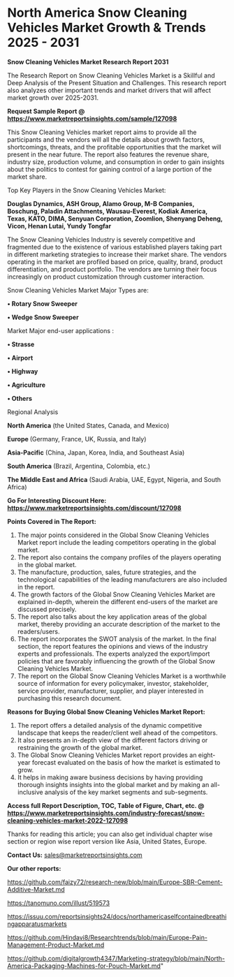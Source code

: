 # North America Snow Cleaning Vehicles Market Growth & Trends 2025 - 2031

<strong>Snow Cleaning Vehicles Market Research Report 2031</strong>

The Research Report on Snow Cleaning Vehicles Market is a Skillful and Deep Analysis of the Present Situation and Challenges. This research report also analyzes other important trends and market drivers that will affect market growth over 2025-2031.

<strong>Request Sample Report @ <a href=https://www.marketreportsinsights.com/sample/127098>https://www.marketreportsinsights.com/sample/127098</a></strong>

This Snow Cleaning Vehicles market report aims to provide all the participants and the vendors will all the details about growth factors, shortcomings, threats, and the profitable opportunities that the market will present in the near future. The report also features the revenue share, industry size, production volume, and consumption in order to gain insights about the politics to contest for gaining control of a large portion of the market share.

Top Key Players in the Snow Cleaning Vehicles Market:

<strong>Douglas Dynamics, ASH Group, Alamo Group, M-B Companies, Boschung, Paladin Attachments, Wausau-Everest, Kodiak America, Texas, KATO, DIMA, Senyuan Corporation, Zoomlion, Shenyang Deheng, Vicon, Henan Lutai, Yundy Tongfar</strong>

The Snow Cleaning Vehicles Industry is severely competitive and fragmented due to the existence of various established players taking part in different marketing strategies to increase their market share. The vendors operating in the market are profiled based on price, quality, brand, product differentiation, and product portfolio. The vendors are turning their focus increasingly on product customization through customer interaction.

Snow Cleaning Vehicles Market Major Types are:

<strong>• Rotary Snow Sweeper

• Wedge Snow Sweeper</strong>

Market Major end-user applications :

<strong>• Strasse

• Airport

• Highway

• Agriculture

• Others</strong>

Regional Analysis

</u><strong><b>North America</b></strong> (the United States, Canada, and Mexico)

<strong><b>Europe </b></strong>(Germany, France, UK, Russia, and Italy)

<strong><b>Asia-Pacific</b></strong> (China, Japan, Korea, India, and Southeast Asia)

<strong><b>South America</b></strong> (Brazil, Argentina, Colombia, etc.)

<strong><b>The Middle East and Africa</b></strong> (Saudi Arabia, UAE, Egypt, Nigeria, and South Africa)

<strong>Go For Interesting Discount Here: <a href=https://www.marketreportsinsights.com/discount/127098>https://www.marketreportsinsights.com/discount/127098</a></strong>

<strong>Points Covered in The Report:</strong>
<ol>
  <li>The major points considered in the Global Snow Cleaning Vehicles Market report include the leading competitors operating in the global market.</li>
  <li>The report also contains the company profiles of the players operating in the global market.</li>
  <li>The manufacture, production, sales, future strategies, and the technological capabilities of the leading manufacturers are also included in the report.</li>
  <li>The growth factors of the Global Snow Cleaning Vehicles Market are explained in-depth, wherein the different end-users of the market are discussed precisely.</li>
  <li>The report also talks about the key application areas of the global market, thereby providing an accurate description of the market to the readers/users.</li>
  <li>The report incorporates the SWOT analysis of the market. In the final section, the report features the opinions and views of the industry experts and professionals. The experts analyzed the export/import policies that are favorably influencing the growth of the Global Snow Cleaning Vehicles Market.</li>
  <li>The report on the Global Snow Cleaning Vehicles Market is a worthwhile source of information for every policymaker, investor, stakeholder, service provider, manufacturer, supplier, and player interested in purchasing this research document.</li>
</ol>
<strong>Reasons for Buying Global Snow Cleaning Vehicles Market Report:</strong>

<ol>
  <li>The report offers a detailed analysis of the dynamic competitive landscape that keeps the reader/client well ahead of the competitors.</li>
  <li>It also presents an in-depth view of the different factors driving or restraining the growth of the global market.</li>
  <li>The Global Snow Cleaning Vehicles Market report provides an eight-year forecast evaluated on the basis of how the market is estimated to grow.</li>
  <li>It helps in making aware business decisions by having providing thorough insights insights into the global market and by making an all-inclusive analysis of the key market segments and sub-segments.</li>
</ol>
<strong>Access full Report Description, TOC, Table of Figure, Chart, etc. @ <a href=https://www.marketreportsinsights.com/industry-forecast/snow-cleaning-vehicles-market-2022-127098>https://www.marketreportsinsights.com/industry-forecast/snow-cleaning-vehicles-market-2022-127098</a></strong>


Thanks for reading this article; you can also get individual chapter wise section or region wise report version like Asia, United States, Europe.

<strong>Contact Us:</strong>
sales@marketreportsinsights.com

<strong>Our other reports:</strong>

<a href=https://github.com/faizy72/research-new/blob/main/Europe-SBR-Cement-Additive-Market.md>https://github.com/faizy72/research-new/blob/main/Europe-SBR-Cement-Additive-Market.md</a>

<a href=https://tanomuno.com/illust/519573>https://tanomuno.com/illust/519573</a>

<a href=https://issuu.com/reportsinsights24/docs/northamericaselfcontainedbreathingapparatusmarkets>https://issuu.com/reportsinsights24/docs/northamericaselfcontainedbreathingapparatusmarkets</a>

<a href=https://github.com/Hindavi8/Researchtrends/blob/main/Europe-Pain-Management-Product-Market.md>https://github.com/Hindavi8/Researchtrends/blob/main/Europe-Pain-Management-Product-Market.md</a>

<a href=https://github.com/digitalgrowth4347/Marketing-strategy/blob/main/North-America-Packaging-Machines-for-Pouch-Market.md>https://github.com/digitalgrowth4347/Marketing-strategy/blob/main/North-America-Packaging-Machines-for-Pouch-Market.md</a>"
